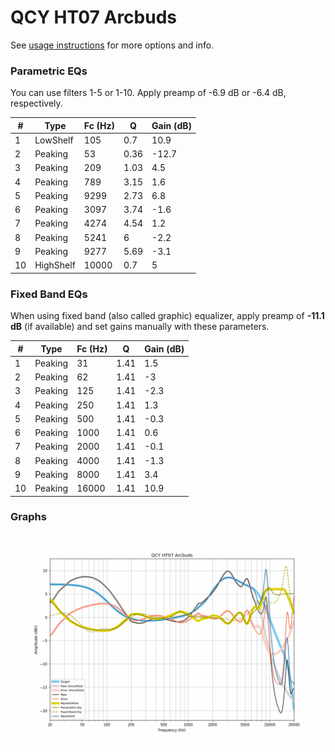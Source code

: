 # QCY HT07 Arcbuds
See [usage instructions](https://github.com/jaakkopasanen/AutoEq#usage) for more options and info.

### Parametric EQs
You can use filters 1-5 or 1-10. Apply preamp of -6.9 dB or -6.4 dB, respectively.

|   # | Type      |   Fc (Hz) |    Q |   Gain (dB) |
|-----|-----------|-----------|------|-------------|
|   1 | LowShelf  |       105 | 0.7  |        10.9 |
|   2 | Peaking   |        53 | 0.36 |       -12.7 |
|   3 | Peaking   |       209 | 1.03 |         4.5 |
|   4 | Peaking   |       789 | 3.15 |         1.6 |
|   5 | Peaking   |      9299 | 2.73 |         6.8 |
|   6 | Peaking   |      3097 | 3.74 |        -1.6 |
|   7 | Peaking   |      4274 | 4.54 |         1.2 |
|   8 | Peaking   |      5241 | 6    |        -2.2 |
|   9 | Peaking   |      9277 | 5.69 |        -3.1 |
|  10 | HighShelf |     10000 | 0.7  |         5   |

### Fixed Band EQs
When using fixed band (also called graphic) equalizer, apply preamp of **-11.1 dB** (if available) and set gains manually with these parameters.

|   # | Type    |   Fc (Hz) |    Q |   Gain (dB) |
|-----|---------|-----------|------|-------------|
|   1 | Peaking |        31 | 1.41 |         1.5 |
|   2 | Peaking |        62 | 1.41 |        -3   |
|   3 | Peaking |       125 | 1.41 |        -2.3 |
|   4 | Peaking |       250 | 1.41 |         1.3 |
|   5 | Peaking |       500 | 1.41 |        -0.3 |
|   6 | Peaking |      1000 | 1.41 |         0.6 |
|   7 | Peaking |      2000 | 1.41 |        -0.1 |
|   8 | Peaking |      4000 | 1.41 |        -1.3 |
|   9 | Peaking |      8000 | 1.41 |         3.4 |
|  10 | Peaking |     16000 | 1.41 |        10.9 |

### Graphs
![](./QCY%20HT07%20Arcbuds.png)
